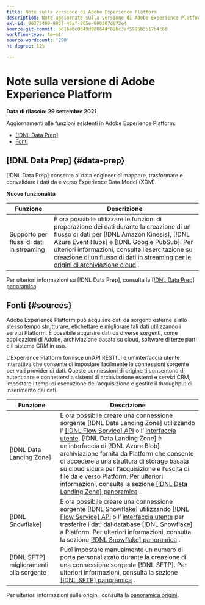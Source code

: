 ```yaml
---
title: Note sulla versione di Adobe Experience Platform
description: Note aggiornate sulla versione di Adobe Experience Platform.
exl-id: 96375409-803f-45af-805e-900207d972e4
source-git-commit: b616a0c0d49d980644f82bc3af5995b3b17b4c80
workflow-type: tm+mt
source-wordcount: '290'
ht-degree: 12%

---
```


# Note sulla versione di Adobe Experience Platform

**Data di rilascio: 29 settembre 2021**

Aggiornamenti alle funzioni esistenti in Adobe Experience Platform:

- [[!DNL Data Prep]](#data-prep)
- [Fonti](#sources)

## [!DNL Data Prep] {#data-prep}

[!DNL Data Prep] consente ai data engineer di mappare, trasformare e convalidare i dati da e verso Experience Data Model (XDM).

**Nuove funzionalità**

| Funzione | Descrizione |
| --- | --- |
| Supporto per flussi di dati in streaming | È ora possibile utilizzare le funzioni di preparazione dei dati durante la creazione di un flusso di dati per [!DNL Amazon Kinesis], [!DNL Azure Event Hubs] e [!DNL Google PubSub]. Per ulteriori informazioni, consulta l’esercitazione su [creazione di un flusso di dati in streaming per le origini di archiviazione cloud](../../sources/tutorials/ui/dataflow/streaming/cloud-storage-streaming.md) . |

Per ulteriori informazioni su [!DNL Data Prep], consulta la [[!DNL Data Prep] panoramica](../../data-prep/home.md).

## Fonti {#sources}

Adobe Experience Platform può acquisire dati da sorgenti esterne e allo stesso tempo strutturare, etichettare e migliorare tali dati utilizzando i servizi Platform. È possibile acquisire dati da diverse sorgenti, come applicazioni di Adobe, archiviazione basata su cloud, software di terze parti e il sistema CRM in uso.

L’Experience Platform fornisce un’API RESTful e un’interfaccia utente interattiva che consente di impostare facilmente le connessioni sorgente per vari provider di dati. Queste connessioni di origine ti consentono di autenticare e connettersi a sistemi di archiviazione esterni e servizi CRM, impostare i tempi di esecuzione dell’acquisizione e gestire il throughput di inserimento dei dati.

| Funzione | Descrizione |
| --- | --- |
| [!DNL Data Landing Zone] | È ora possibile creare una connessione sorgente [!DNL Data Landing Zone] utilizzando l’ [[!DNL Flow Service] API](../../sources/tutorials/api/create/cloud-storage/data-landing-zone.md) o l’ [interfaccia utente](../../sources/tutorials/ui/create/cloud-storage/data-landing-zone.md). [!DNL Data Landing Zone] è un’interfaccia di  [!DNL Azure Blob] archiviazione fornita da Platform che consente di accedere a una struttura di storage basata su cloud sicura per l’acquisizione e l’uscita di file da e verso Platform. Per ulteriori informazioni, consulta la sezione [[!DNL Data Landing Zone] panoramica](../../sources/connectors/cloud-storage/data-landing-zone.md) . |
| [!DNL Snowflake] | È ora possibile creare una connessione sorgente [!DNL Snowflake] utilizzando [[!DNL Flow Service] API](../../sources/tutorials/api/create/databases/snowflake.md) o l’ [interfaccia utente](../../sources/tutorials/ui/create/databases/snowflake.md) per trasferire i dati dal database [!DNL Snowflake] a Platform. Per ulteriori informazioni, consulta la sezione [[!DNL Snowflake] panoramica](../../sources/connectors/databases/snowflake.md) . |
| [!DNL SFTP] miglioramenti alla sorgente | Puoi impostare manualmente un numero di porta personalizzato durante la creazione di una connessione sorgente [!DNL SFTP]. Per ulteriori informazioni, consulta la sezione [[!DNL SFTP] panoramica](../../sources/connectors/cloud-storage/sftp.md) . |

Per ulteriori informazioni sulle origini, consulta la [panoramica origini](../../sources/home.md).
